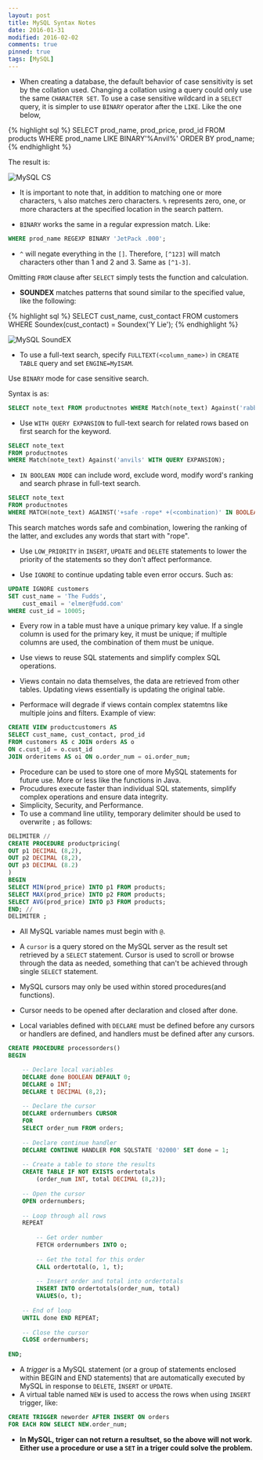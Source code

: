 ```yaml
---
layout: post
title: MySQL Syntax Notes
date: 2016-01-31
modified: 2016-02-02
comments: true
pinned: true
tags: [MySQL]
---
```


* When creating a database, the default behavior of case sensitivity is set by the collation used. Changing a collation using a query could only use the same ```CHARACTER SET```. 
To use a case sensitive wildcard in a ```SELECT``` query, it is simpler to use ```BINARY``` operator after the ```LIKE```. Like the one below,

{% highlight sql %}
SELECT prod_name, prod_price, prod_id FROM products 
WHERE prod_name LIKE BINARY'%Anvil%'
ORDER BY prod_name;
{% endhighlight %}

The result is:

![MySQL CS]({{site.url}}/img/mysql-cs.png)

* It is important to note that, in addition to matching one or more characters, ```%``` also matches zero characters. ```%``` represents zero, one, or more characters at the specified location in the search pattern.

* ```BINARY``` works the same in a regular expression match. Like:

~~~ sql
WHERE prod_name REGEXP BINARY 'JetPack .000';
~~~


* ```^``` will negate everything in the ```[]```. Therefore, ```[^123]``` will match characters other than 1 and 2 and 3. Same as ```[^1-3]```.

Omitting ```FROM``` clause after ```SELECT``` simply tests the function and calculation. 

* **SOUNDEX** matches patterns that sound similar to the specified value, like the following:

{% highlight sql %}
SELECT cust_name, cust_contact
FROM customers
WHERE Soundex(cust_contact) = Soundex('Y Lie');
{% endhighlight %}


![MySQL SoundEX]({{site.url}}/img/mysql-sex.png)

* To use a full-text search, specify ```FULLTEXT(<column_name>)``` in ```CREATE TABLE``` query and set ```ENGINE=MyISAM```. 

Use ```BINARY``` mode for case sensitive search. 

Syntax is as: 

~~~ sql
SELECT note_text FROM productnotes WHERE Match(note_text) Against('rabbit');
~~~

* Use ```WITH QUERY EXPANSION``` to full-text search for related rows based on first search for the keyword. 

~~~ sql
SELECT note_text 
FROM productnotes 
WHERE Match(note_text) Against('anvils' WITH QUERY EXPANSION);
~~~

* ```IN BOOLEAN MODE``` can include word, exclude word, modify word's ranking and search phrase in full-text search. 

~~~ sql
SELECT note_text
FROM productnotes
WHERE MATCH(note_text) AGAINST('+safe -rope* +(<combination)' IN BOOLEAN MODE);
~~~

This search matches words safe and combination, lowering the ranking of the latter, and excludes any words that start with "rope". 

* Use ```LOW_PRIORITY``` in ```INSERT```, ```UPDATE``` and ```DELETE``` statements to lower the priority of the statements so they don't affect performance. 

* Use ```IGNORE``` to continue updating table even error occurs. Such as:

~~~ sql
UPDATE IGNORE customers
SET cust_name = 'The Fudds',
    cust_email = 'elmer@fudd.com'
WHERE cust_id = 10005;
~~~

* Every row in a table must have a unique primary key value. If a single column is used for the primary key, it must be unique; if multiple columns are used, the combination of them must be unique.

* Use views to reuse SQL statements and simplify complex SQL operations. 
* Views contain no data themselves, the data are retrieved from other tables. Updating views essentially is updating the original table. 
* Performace will degrade if views contain complex statemtns like multiple joins and filters. 
Example of view:

~~~ sql
CREATE VIEW productcustomers AS
SELECT cust_name, cust_contact, prod_id 
FROM customers AS c JOIN orders AS o
ON c.cust_id = o.cust_id
JOIN orderitems AS oi ON o.order_num = oi.order_num;
~~~

* Procedure can be used to store one of more MySQL statements for future use. More or less like the functions in Java.
* Procudures execute faster than individual SQL statements, simplify complex operations and ensure data integrity. 
* Simplicity, Security, and Performance. 
* To use a command line utility, temporary delimiter should be used to overwrite ```;``` as follows:

~~~ sql
DELIMITER //
CREATE PROCEDURE productpricing(
OUT p1 DECIMAL (8,2),
OUT p2 DECIMAL (8,2),
OUT p3 DECIMAL (8.2)
)
BEGIN
SELECT MIN(prod_price) INTO p1 FROM products;
SELECT MAX(prod_price) INTO p2 FROM products;
SELECT AVG(prod_price) INTO p3 FROM products;
END; //
DELIMITER ;
~~~

* All MySQL variable names must begin with ```@```.

* A ```cursor``` is a query stored on the MySQL server as the result set retrieved by a ```SELECT``` statement. Cursor is used to scroll or browse through the data as needed, something that can't be achieved through single ```SELECT``` statement. 
* MySQL cursors may only be used within stored procedures(and functions).
* Cursor needs to be opened after declaration and closed after done. 
* Local variables defined with ```DECLARE``` must be defined before any cursors or handlers are defined, and handlers must be defined after any cursors.

~~~ sql
CREATE PROCEDURE processorders()
BEGIN

	-- Declare local variables
    DECLARE done BOOLEAN DEFAULT 0;
    DECLARE o INT;
    DECLARE t DECIMAL (8,2);
    
    -- Declare the cursor
    DECLARE ordernumbers CURSOR
    FOR
    SELECT order_num FROM orders;
	
    -- Declare continue handler
    DECLARE CONTINUE HANDLER FOR SQLSTATE '02000' SET done = 1;
    
    -- Create a table to store the results
    CREATE TABLE IF NOT EXISTS ordertotals
		(order_num INT, total DECIMAL (8,2));
        
	-- Open the cursor
    OPEN ordernumbers;
    
    -- Loop through all rows
    REPEAT
		
        -- Get order number
        FETCH ordernumbers INTO o;
        
        -- Get the total for this order
        CALL ordertotal(o, 1, t);
        
        -- Insert order and total into ordertotals
        INSERT INTO ordertotals(order_num, total)
        VALUES(o, t);
        
	-- End of loop
    UNTIL done END REPEAT;
    
    -- Close the cursor
    CLOSE ordernumbers;
    
END;
~~~

* A *trigger* is a MySQL statement (or a group of statements enclosed within BEGIN and END statements) that are automatically executed by MySQL in response to ```DELETE```, ```INSERT``` or ```UPDATE```.
* A virtual table named ```NEW``` is used to access the rows when using ```INSERT``` trigger, like:

~~~ sql
CREATE TRIGGER neworder AFTER INSERT ON orders
FOR EACH ROW SELECT NEW.order_num;
~~~

* **In MySQL, triger can not return a resultset, so the above will not work. Either use a procedure or use a ```SET``` in a triger could solve the problem.**